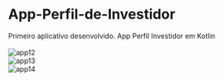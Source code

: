 # App-Perfil-de-Investidor
Primeiro aplicativo desenvolvido.
App Perfil Investidor em Kotlin
<br><br>
![app12](https://user-images.githubusercontent.com/63150786/172281492-12ffdbcb-c1b4-4f58-adf0-098bb7601b39.PNG)
<br>
![app13](https://user-images.githubusercontent.com/63150786/172281493-79e0fa75-8db7-479a-9c44-82df2be8da3b.PNG)
<br>
![app14](https://user-images.githubusercontent.com/63150786/172281491-e2ee3787-047c-47ed-bec4-bc0b9404601d.PNG)


